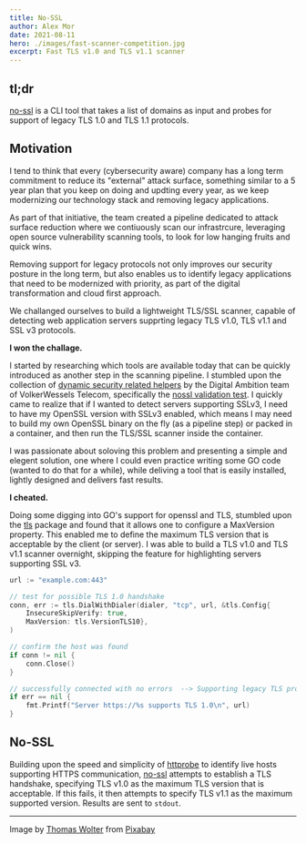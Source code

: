 ```yaml
---
title: No-SSL
author: Alex Mor
date: 2021-08-11
hero: ./images/fast-scanner-competition.jpg
excerpt: Fast TLS v1.0 and TLS v1.1 scanner
---
```


## tl;dr
[no-ssl](https://github.com/nashcontrol/no-ssl) is a CLI tool that takes a list of domains as input and probes for support of legacy TLS 1.0 and TLS 1.1 protocols.

## Motivation

I tend to think that every (cybersecurity aware) company has a long term commitment to reduce its "external" attack surface, something similar to a 5 year plan that you keep on doing and updting every year, as we keep modernizing our technology stack and removing legacy applications.

As part of that initiative, the team created a pipeline dedicated to attack surface reduction where we contiuously scan our infrastrcure, leveraging open source vulnerability scanning tools, to look for low hanging fruits and quick wins.

Removing support for legacy protocols not only improves our security posture in the long term, but also enables us to identify legacy applications that need to be modernized with priority, as part of the digital transformation and cloud first approach.

We challanged ourselves to build a lightweight TLS/SSL scanner, capable of detecting web application servers supprting legacy TLS v1.0, TLS v1.1 and SSL v3 protocols.

**I won the challage.**

I started by researching which tools are available today that can be quickly introduced as another step in the scanning pipeline. I stumbled upon the collection of [dynamic security related helpers](https://github.com/vwt-digital/sec-helpers) by the Digital Ambition team of VolkerWessels Telecom, specifically the [nossl validation test](https://github.com/vwt-digital/sec-helpers/blob/develop/sec_helpers/no_ssl/__init__.py).
I quickly came to realize that if I wanted to detect servers supporting SSLv3, I need to have my OpenSSL version with SSLv3 enabled, which means I may need to build my own OpenSSL binary on the fly (as a pipeline step) or packed in a container, and then run the TLS/SSL scanner inside the container.

I was passionate about soloving this problem and presenting a simple and elegent solution, one where I could even practice writing some GO code (wanted to do that for a while), while deliving a tool that is easily installed, lightly designed and delivers fast results.

**I cheated.**

Doing some digging into GO's support for openssl and TLS, stumbled upon the [tls](https://pkg.go.dev/crypto/tls) package and found that it allows one to configure a MaxVersion property. This enabled me to define the maximum TLS version that is acceptable by the client (or server). I was able to build a TLS v1.0 and TLS v1.1 scanner overnight, skipping the feature for highlighting servers supporting SSL v3.

```go
url := "example.com:443"

// test for possible TLS 1.0 handshake
conn, err := tls.DialWithDialer(dialer, "tcp", url, &tls.Config{
    InsecureSkipVerify: true,
    MaxVersion: tls.VersionTLS10},
)

// confirm the host was found
if conn != nil {
    conn.Close()
}

// successfully connected with no errors  --> Supporting legacy TLS protocol!
if err == nil {
    fmt.Printf("Server https://%s supports TLS 1.0\n", url)
}
```

## No-SSL

Building upon the speed and simplicity of [httprobe](https://github.com/tomnomnom/httprobe) to identify live hosts supporting HTTPS communication, [no-ssl](https://github.com/nashcontrol/no-ssl) attempts to establish a TLS handshake, specifying TLS v1.0 as the maximum TLS version that is acceptable. If this fails, it then attempts to specify TLS v1.1 as the maximum supported version. Results are sent to `stdout`.

---
Image by <a href="https://pixabay.com/users/thomaswolter-92511/?utm_source=link-attribution&amp;utm_medium=referral&amp;utm_campaign=image&amp;utm_content=655353">Thomas Wolter</a> from <a href="https://pixabay.com/?utm_source=link-attribution&amp;utm_medium=referral&amp;utm_campaign=image&amp;utm_content=655353">Pixabay</a>
